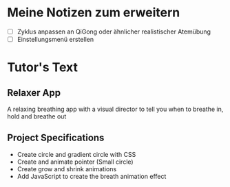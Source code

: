 # Meine Notizen zum erweitern
-[ ] Zyklus anpassen an QiGong oder ähnlicher realistischer Atemübung
-[ ] Einstellungsmenü erstellen

# Tutor's Text

## Relaxer App

A relaxing breathing app with a visual director to tell you when to breathe in, hold and breathe out

## Project Specifications

- Create circle and gradient circle with CSS
- Create and animate pointer (Small circle)
- Create grow and shrink animations
- Add JavaScript to create the breath animation effect

